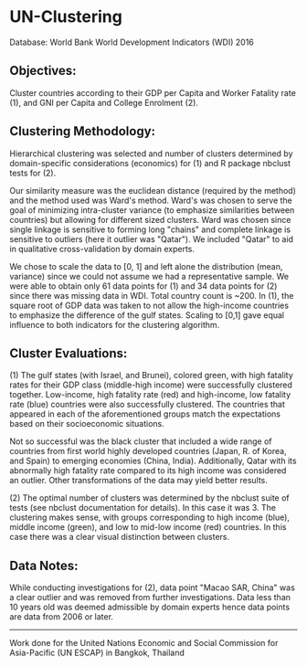 # UN-Clustering

Database: World Bank World Development Indicators (WDI) 2016


Objectives:
--------
Cluster countries according to their GDP per Capita and Worker Fatality rate (1), and GNI per Capita and College Enrolment (2).


Clustering Methodology:
--------
Hierarchical clustering was selected and number of clusters determined by domain-specific considerations (economics) for (1) 
and R package nbclust tests for (2).

Our similarity measure was the euclidean distance (required by the method) and the method used was Ward's method. Ward's was chosen
to serve the goal of minimizing intra-cluster variance (to emphasize similarities between countries) but allowing for different sized clusters.
Ward was chosen since single linkage is sensitive to forming long "chains" and complete linkage is sensitive to outliers (here it outlier
was "Qatar"). We included "Qatar" to aid in qualitative cross-validation by domain experts. 

We chose to scale the data to [0, 1] and left alone the distribution (mean, variance) since we could not assume we had a representative 
sample. We were able to obtain only 61 data points for (1) and 34 data points for (2) since there was missing data in WDI. Total country 
count is ~200. In (1), the square root of GDP data was taken to not allow the high-income countries to emphasize the difference of the 
gulf states.
Scaling to [0,1] gave equal influence to both indicators for the clustering algorithm.


Cluster Evaluations:
--------
(1) The gulf states (with Israel, and Brunei), colored green, with high fatality rates for their GDP class (middle-high income) were successfully clustered together. Low-income, high fatality rate (red) and high-income, low fatality rate (blue) countries were also successfully clustered. The countries that appeared in each of the aforementioned groups match the expectations based on their socioeconomic situations.

Not so successful was the black cluster that included a wide range of countries from first world highly developed countries (Japan, R. of Korea, and Spain) to emerging economies (China, India). Additionally, Qatar with its abnormally high fatality rate compared to its high income was considered an outlier. Other transformations of the data may yield better results.

(2) The optimal number of clusters was determined by the nbclust suite of tests (see nbclust documentation for details). In this case it was 3. The clustering makes sense, with groups corresponding to high income (blue), middle income (green), and low to mid-low income (red) countries. In this case there was a clear visual distinction between clusters.


Data Notes:
-------
While conducting investigations for (2), data point "Macao SAR, China" was a clear outlier and was removed from further investigations. 
Data less than 10 years old was deemed admissible by domain experts hence data points are data from 2006 or later.


-------
Work done for the United Nations Economic and Social Commission for Asia-Pacific (UN ESCAP) in Bangkok, Thailand
